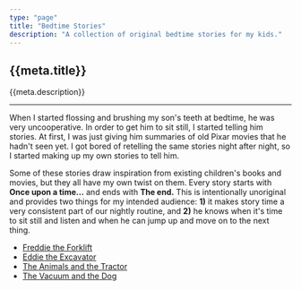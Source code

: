 ```yaml
---
type: "page"
title: "Bedtime Stories"
description: "A collection of original bedtime stories for my kids."
---
```


## {{meta.title}}

{{meta.description}}

---

<div class="md-indent"></div>

When I started flossing and brushing my son's teeth at bedtime, he was very uncooperative. In order to get him to sit still, I started telling him stories. At first, I was just giving him summaries of old Pixar movies that he hadn't seen yet. I got bored of retelling the same stories night after night, so I started making up my own stories to tell him.

<div class="md-indent"></div>

Some of these stories draw inspiration from existing children's books and movies, but they all have my own twist on them. Every story starts with **Once upon a time...** and ends with **The end.** This is intentionally unoriginal and provides two things for my intended audience: **1)** it makes story time a very consistent part of our nightly routine, and **2)** he knows when it's time to sit still and listen and when he can jump up and move on to the next thing.

- [Freddie the Forklift](/bedtime-stories/freddie)
- [Eddie the Excavator](/bedtime-stories/eddie)
- [The Animals and the Tractor](/bedtime-stories/tractor)
- [The Vacuum and the Dog](/bedtime-stories/vacuum)